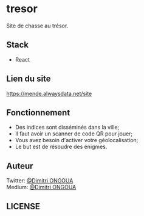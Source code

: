 # tresor
Site de chasse au trésor.

## Stack
- React

## Lien du site
https://mende.alwaysdata.net/site

## Fonctionnement
- Des indices sont disséminés dans la ville;
- Il faut avoir un scanner de code QR pour jouer;
- Vous avez besoin d'activer votre géolocalisation;
- Le but est de résoudre des énigmes.

## Auteur
Twitter: [@Dimitri ONGOUA](https://twitter.com/DimitriOngoua)  
Medium: [@Dimitri ONGOUA](https://dimitriongoua.medium.com/)

## LICENSE
